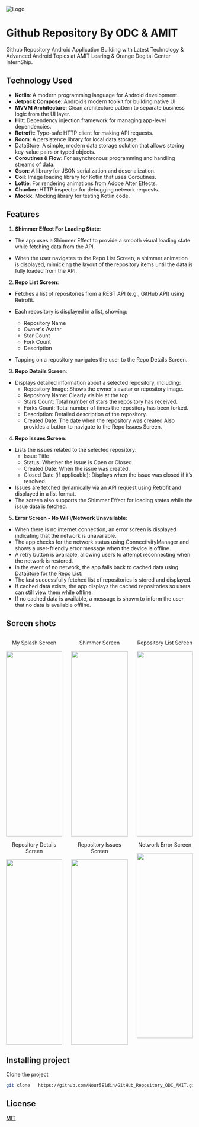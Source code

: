 
![Logo](https://github.com/user-attachments/assets/570d5e02-1844-4a34-8977-46dbac9bb242)
# Github Repository By ODC & AMIT
Github Repository Android Application Building with Latest Technology & Advanced Android Topics at AMIT Learing & Orange Degital Center InternShip.




##  Technology Used

- **Kotlin**: A modern programming language for Android development.
- **Jetpack Compose**: Android’s modern toolkit for building native UI.
- **MVVM Architecture**: Clean architecture pattern to separate business logic from the UI layer.
- **Hilt**: Dependency injection framework for managing app-level dependencies.
- **Retrofit**: Type-safe HTTP client for making API requests.
- **Room**: A persistence library for local data storage.
- DataStore: A simple, modern data storage solution that allows storing key-value pairs or typed objects.
- **Coroutines & Flow**: For asynchronous programming and handling streams of data.
- **Gson**: A library for JSON serialization and deserialization.
- **Coil**: Image loading library for Kotlin that uses Coroutines.
- **Lottie**: For rendering animations from Adobe After Effects.
- **Chucker**: HTTP inspector for debugging network requests.
- **Mockk**: Mocking library for testing Kotlin code.





## Features 
1. **Shimmer Effect For Loading State**:
- The app uses a Shimmer Effect to provide a smooth visual loading state while fetching data from the API.

- When the user navigates to the Repo List Screen, a shimmer animation is displayed, mimicking the layout of the repository items until the data is fully loaded from the API.

2. **Repo List Screen**:
- Fetches a list of repositories from a REST API (e.g., GitHub API) using  Retrofit.
- Each repository is displayed in a list, showing: 
     - Repository Name
     - Owner's Avatar
     - Star Count
     - Fork Count
     - Description

- Tapping on a repository navigates the user to the Repo Details Screen.

3. **Repo Details Screen**:
- Displays detailed information about a selected repository, including:
   - Repository Image: Shows the owner's avatar or repository image.
   - Repository Name: Clearly visible at the top.
   - Stars Count: Total number of stars the repository has received.
   - Forks Count: Total number of times the repository has been forked.
   - Description: Detailed description of the repository.
   - Created Date: The date when the repository was created Also provides a button to navigate to the Repo Issues Screen.

4. **Repo Issues Screen**:
- Lists the issues related to the selected repository:
    - Issue Title
    - Status: Whether the issue is Open or Closed.
    - Created Date: When the issue was created.
    - Closed Date (if applicable): Displays when the issue was closed if it’s resolved.
- Issues are fetched dynamically via an API request using Retrofit and displayed in a list format.
- The screen also supports the Shimmer Effect for loading states while the issue data is fetched.


5. **Error Screen - No WiFi/Network Unavailable**:
- When there is no internet connection, an error screen is displayed indicating that the network is unavailable.
- The app checks for the network status using ConnectivityManager and shows a user-friendly error message when the device is offline.
- A retry button is available, allowing users to attempt reconnecting when the network is restored.
- In the event of no network, the app falls back to cached data using DataStore for the Repo List:
- The last successfully fetched list of repositories is stored and displayed.
- If cached data exists, the app displays the cached repositories so users can still view them while offline.
- If no cached data is available, a message is shown to inform the user that no data is available offline.

  
## Screen shots

<div style="display: flex; flex-wrap: wrap; justify-content: space-between; gap: 10px;">
  <!-- Row 1 -->
  <div style="text-align: center; width: 30%;">
    <p>My Splash Screen</p>
    <img src="https://github.com/user-attachments/assets/feb13655-ab7f-4bdc-9d4e-3abf22601f44" width="100%" height="500" style="object-fit: cover;" />
  </div>

  <div style="text-align: center; width: 30%;">
    <p>Shimmer Screen</p>
    <img src="https://github.com/user-attachments/assets/5cb00164-ee8e-462e-9c10-8db7d024d5da" width="100%" height="500" style="object-fit: cover;" />
  </div>

  <div style="text-align: center; width: 30%;">
    <p>Repository List Screen</p>
    <img src="https://github.com/user-attachments/assets/606a9431-7af1-4a7d-96fe-fb37b013be17" width="100%" height="500" style="object-fit: cover;" />
  </div>
</div>

<div style="display: flex; flex-wrap: wrap; justify-content: space-between; gap: 10px;">
  <!-- Row 2 -->
  <div style="text-align: center; width: 30%;">
    <p>Repository Details Screen</p>
    <img src="https://github.com/user-attachments/assets/95909c76-5c7f-42d3-80dd-b5fc143bef64" width="100%" height="500" style="object-fit: cover;" />
  </div>

  <div style="text-align: center; width: 30%;">
    <p>Repository Issues Screen</p>
    <img src="https://github.com/user-attachments/assets/57812351-8b7f-4ec6-b716-18dfbf8414bf" width="100%" height="500" style="object-fit: cover;" />
  </div>

  <div style="text-align: center; width: 30%;">
    <p>Network Error Screen</p>
    <img src="https://github.com/user-attachments/assets/c652fcab-5b1b-48f6-a552-74f324525c41" width="100%" height="500" style="object-fit: cover;" />
  </div>
</div>


## Installing  project

Clone the project

```bash
git clone   https://github.com/Nour5Eldin/GitHub_Repository_ODC_AMIT.git
```


## License

[MIT](https://img.shields.io/badge/Mit-Licence-mintgreen)

